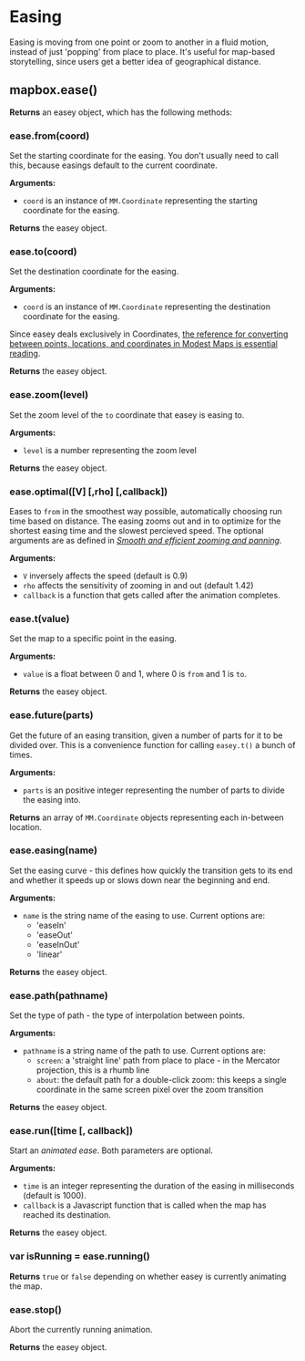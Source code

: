 # Easing

Easing is moving from one point or zoom to another in a fluid motion, instead of just 'popping' from
place to place. It's useful for map-based storytelling, since users get a better idea of geographical
distance.

## mapbox.ease()

**Returns** an easey object, which has the following methods:

### ease.from(coord)

Set the starting coordinate for the easing. You don't usually need to call this, because easings default to the current coordinate.

**Arguments:**

* `coord` is an instance of `MM.Coordinate` representing the starting coordinate for the easing.

**Returns** the easey object.

### ease.to(coord)

Set the destination coordinate for the easing. 

**Arguments:**

* `coord` is an instance of `MM.Coordinate` representing the destination coordinate for the easing. 

Since easey deals exclusively in Coordinates, [the reference for converting between points, locations, and coordinates in Modest Maps is essential reading](https://github.com/stamen/modestmaps-js/wiki/Point,-Location,-and-Coordinate).

**Returns** the easey object.

### ease.zoom(level)

Set the zoom level of the `to` coordinate that easey is easing to.

**Arguments:**

* `level` is a number representing the zoom level

**Returns** the easey object.

### ease.optimal([V] [,rho] [,callback])

Eases to `from` in the smoothest way possible, automatically choosing run time based on distance. The easing zooms out and in to optimize for the shortest easing time and the slowest percieved speed. The optional arguments are as defined in *[Smooth and efficient zooming and panning](http://www.cs.ubc.ca/~tmm/courses/cpsc533c-04-spr/readings/zoompan.pdf)*.

**Arguments:**

* `V` inversely affects the speed (default is 0.9) 
* `rho` affects the sensitivity of zooming in and out (default 1.42)
* `callback` is a function that gets called after the animation completes.

### ease.t(value)

Set the map to a specific point in the easing.

**Arguments:**

* `value` is a float between 0 and 1, where 0 is `from` and 1 is `to`.

**Returns** the easey object.

### ease.future(parts)

Get the future of an easing transition, given a number of parts for it to be divided over. This is a convenience function for calling `easey.t()` a bunch of times.

**Arguments:**

* `parts` is an positive integer representing the number of parts to divide the easing into.

**Returns** an array of `MM.Coordinate` objects representing each in-between location.

### ease.easing(name)

Set the easing curve - this defines how quickly the transition gets to its end and whether it speeds up or slows down near the beginning
and end.

**Arguments:**

* `name` is the string name of the easing to use. Current options are:
    * 'easeIn'
    * 'easeOut'
    * 'easeInOut'
    * 'linear'

**Returns** the easey object.

### ease.path(pathname)

Set the type of path - the type of interpolation between points.

**Arguments:**

* `pathname` is a string name of the path to use. Current options are:
    * `screen`: a 'straight line' path from place to place - in the Mercator projection, this is a rhumb line
    * `about`: the default path for a double-click zoom: this keeps a single coordinate in the same screen pixel over the zoom transition

**Returns** the easey object.

### ease.run([time [, callback])

Start an _animated ease_. Both parameters are optional.

**Arguments:**

* `time` is an integer representing the duration of the easing in milliseconds (default is 1000).
* `callback` is a Javascript function that is called when the map has reached its destination.

**Returns** the easey object.

### var isRunning = ease.running()

**Returns** `true` or `false` depending on whether easey is currently animating the map.

### ease.stop()

Abort the currently running animation.

**Returns** the easey object.

